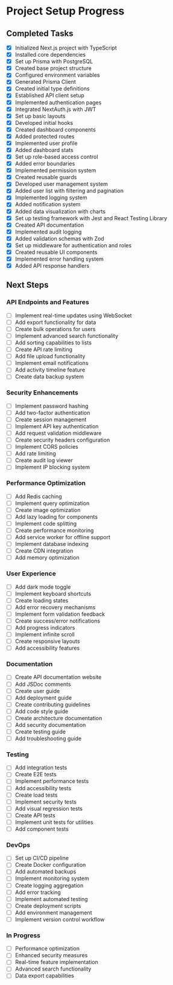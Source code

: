 # Project Setup Progress

## Completed Tasks
- [x] Initialized Next.js project with TypeScript
- [x] Installed core dependencies
- [x] Set up Prisma with PostgreSQL
- [x] Created base project structure
- [x] Configured environment variables
- [x] Generated Prisma Client
- [x] Created initial type definitions
- [x] Established API client setup
- [x] Implemented authentication pages
- [x] Integrated NextAuth.js with JWT
- [x] Set up basic layouts
- [x] Developed initial hooks
- [x] Created dashboard components
- [x] Added protected routes
- [x] Implemented user profile
- [x] Added dashboard stats
- [x] Set up role-based access control
- [x] Added error boundaries
- [x] Implemented permission system
- [x] Created reusable guards
- [x] Developed user management system
- [x] Added user list with filtering and pagination
- [x] Implemented logging system
- [x] Added notification system
- [x] Added data visualization with charts
- [x] Set up testing framework with Jest and React Testing Library
- [x] Created API documentation
- [x] Implemented audit logging
- [x] Added validation schemas with Zod
- [x] Set up middleware for authentication and roles
- [x] Created reusable UI components
- [x] Implemented error handling system
- [x] Added API response handlers

## Next Steps

### **API Endpoints and Features**
- [ ] Implement real-time updates using WebSocket
- [ ] Add export functionality for data
- [ ] Create bulk operations for users
- [ ] Implement advanced search functionality
- [ ] Add sorting capabilities to lists
- [ ] Create API rate limiting
- [ ] Add file upload functionality
- [ ] Implement email notifications
- [ ] Add activity timeline feature
- [ ] Create data backup system

### **Security Enhancements**
- [ ] Implement password hashing
- [ ] Add two-factor authentication
- [ ] Create session management
- [ ] Implement API key authentication
- [ ] Add request validation middleware
- [ ] Create security headers configuration
- [ ] Implement CORS policies
- [ ] Add rate limiting
- [ ] Create audit log viewer
- [ ] Implement IP blocking system

### **Performance Optimization**
- [ ] Add Redis caching
- [ ] Implement query optimization
- [ ] Create image optimization
- [ ] Add lazy loading for components
- [ ] Implement code splitting
- [ ] Create performance monitoring
- [ ] Add service worker for offline support
- [ ] Implement database indexing
- [ ] Create CDN integration
- [ ] Add memory optimization

### **User Experience**
- [ ] Add dark mode toggle
- [ ] Implement keyboard shortcuts
- [ ] Create loading states
- [ ] Add error recovery mechanisms
- [ ] Implement form validation feedback
- [ ] Create success/error notifications
- [ ] Add progress indicators
- [ ] Implement infinite scroll
- [ ] Create responsive layouts
- [ ] Add accessibility features

### **Documentation**
- [ ] Create API documentation website
- [ ] Add JSDoc comments
- [ ] Create user guide
- [ ] Add deployment guide
- [ ] Create contributing guidelines
- [ ] Add code style guide
- [ ] Create architecture documentation
- [ ] Add security documentation
- [ ] Create testing guide
- [ ] Add troubleshooting guide

### **Testing**
- [ ] Add integration tests
- [ ] Create E2E tests
- [ ] Implement performance tests
- [ ] Add accessibility tests
- [ ] Create load tests
- [ ] Implement security tests
- [ ] Add visual regression tests
- [ ] Create API tests
- [ ] Implement unit tests for utilities
- [ ] Add component tests

### **DevOps**
- [ ] Set up CI/CD pipeline
- [ ] Create Docker configuration
- [ ] Add automated backups
- [ ] Implement monitoring system
- [ ] Create logging aggregation
- [ ] Add error tracking
- [ ] Implement automated testing
- [ ] Create deployment scripts
- [ ] Add environment management
- [ ] Implement version control workflow

### **In Progress**
- [ ] Performance optimization
- [ ] Enhanced security measures
- [ ] Real-time feature implementation
- [ ] Advanced search functionality
- [ ] Data export capabilities